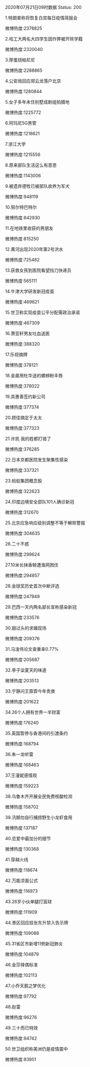 2020年07月21日09时数据
Status: 200

1.特朗普称将恢复白宫每日疫情简报会

微博热度:2378825

2.哈工大两名大四学生因作弊被开除学籍

微博热度:2320040

3.厚蛋烧帕尼尼

微博热度:2288865

4.公安局回应郑云龙落户北京

微博热度:1280844

5.女子多年未住别墅成剧组拍摄地

微博热度:1225772

6.阿玛尼5G黑管

微博热度:1218621

7.浙江大学

微博热度:1215556

8.原来部队生活这么有意思

微博热度:1143006

9.被遗弃德牧已被部队收养为军犬

微博热度:948119

10.努尔特巴特尔

微博热度:842930

11.在地铁里收获的男朋友

微博热度:815250

12.黄河出现2020年第2号洪水

微博热度:725482

13.获救女孩到医院看望挡刀快递员

微博热度:565111

14.牛津大学研发新冠疫苗

微博热度:469621

15.世卫称实现疫苗公平分配需政治承诺

微博热度:467309

16.萧亚轩男友吐血送医

微博热度:388320

17.乐视摘牌

微博热度:378121

18.金晨用杜华送的螺蛳粉丰唇

微博热度:378022

19.具惠善签约新公司

微博热度:377374

20.顾佳搞定于太太

微博热度:377323

21.许凯 我的姓都打错了

微博热度:376285

22.日本京都医院发生聚集性感染

微博热度:337321

23.蚂蚁集团概念股

微博热度:322623

24.印度边境安全部队101人确诊新冠

微博热度:312670

25.北京应急响应级别调整不等于解除警报

微博热度:304635

26.二十不惑

微博热度:299624

27.10米长抹香鲸遭渔网困住

微博热度:294857

28.金球奖历史首次中断评选

微博热度:247949

29.巴西一天内两名部长宣称感染新冠

微博热度:233576

30.甜过头的求婚现场

微博热度:209376

31.马浚伟论文查重率0.77%

微博热度:205687

32.李子柒夏天的味道

微博热度:203513

33.宁静问王霏霏今年贵庚

微博热度:201622

34.26个人拥有世界一半财富

微博热度:176240

35.英国暂停与香港间的引渡条约

微博热度:168794

36.朱一龙听雷

微博热度:168463

37.王漫妮感情观

微博热度:159223

38.乌鲁木齐开展全民免费核酸检测

微博热度:158702

39.汛期勿自行捕捞野生小龙虾食用

微博热度:137187

40.恋爱中最加分的细节

微博热度:130368

41.穿越火线

微博热度:118674

42.万能凉面公式

微博热度:116973

43.26岁小伙单腿打篮球

微博热度:111909

44.景区回应挂张东升禁入告示牌

微博热度:109088

45.31省区市新增11例新冠肺炎

微博热度:104879

46.金莎择偶标准

微博热度:102113

47.小乔天鹅之梦优化

微博热度:97792

48.赵雷

微博热度:96276

49.三十而已特效

微博热度:94742

50.世卫组织称美洲仍是疫情震中

微博热度:83951

